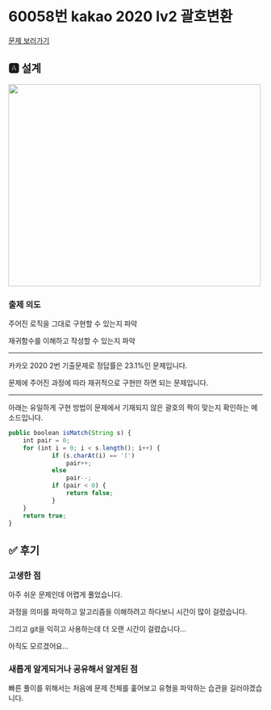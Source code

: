 # 60058번 kakao 2020 lv2 괄호변환
[문제 보러가기](https://programmers.co.kr/learn/courses/30/lessons/60058)

## 🅰 설계
<img src="https://user-images.githubusercontent.com/43156636/105741408-9927b880-5f7d-11eb-94ff-bb4c1ea8895c.jpg"  width="500" height="400">

### 출제 의도
주어진 로직을 그대로 구현할 수 있는지 파악

재귀함수를 이해하고 작성할 수 있는지 파악 

---

카카오 2020 2번 기출문제로 정답률은 23.1%인 문제입니다. 

문제에 주어진 과정에 따라 재귀적으로 구현만 하면 되는 문제입니다.

---

아래는 유일하게 구현 방법이 문제에서 기재되지 않은 괄호의 짝이 맞는지 확인하는 메소드입니다.
```jsx
public boolean isMatch(String s) {
	int pair = 0;
	for (int i = 0; i < s.length(); i++) {
			if (s.charAt(i) == '(')
				pair++;
			else
				pair--;
			if (pair < 0) {
				return false;
			}
	}
	return true;
}
```
## ✅ 후기

### 고생한 점
아주 쉬운 문제인데 어렵게 풀었습니다.

과정을 의미를 파악하고 알고리즘을 이해하려고 하다보니 시간이 많이 걸렸습니다.

그리고 git을 익히고 사용하는데 더 오랜 시간이 걸렸습니다...

아직도 모르겠어요...

### 새롭게 알게되거나 공유해서 알게된 점
빠른 풀이를 위해서는 처음에 문제 전체를 훑어보고 유형을 파악하는 습관을 길러야겠습니다.

